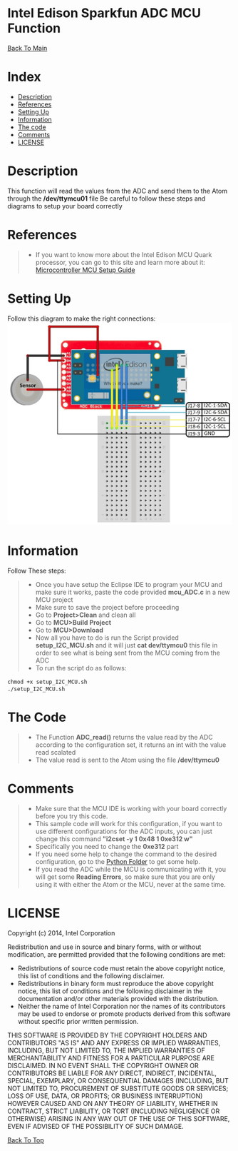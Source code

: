 Intel Edison Sparkfun ADC MCU Function
===================

[Back To Main](../README.md)

Index
=================

  * [Description](#description)
  * [References](#references)
  * [Setting Up](#setting-up)
  * [Information](#information)
  * [The code](#the-code)
  * [Comments](#comments)
  * [LICENSE](#license)

Description
=================
This function will read the values from the ADC and send them to the Atom through the **/dev/ttymcu01** file
Be careful to follow these steps and diagrams to setup your board correctly

References
=================
> - If you want to know more about the Intel Edison MCU Quark processor, you can go to this site and learn more about it: [Microcontroller MCU Setup Guide](https://software.intel.com/en-us/creating-applications-with-mcu-sdk-for-intel-edison-board)

Setting Up
=================
Follow this diagram to make the right connections:
![alt tag](../Diagrams/Sketch_MCU_ADC.jpg)

Information
=================
Follow These steps:
> - Once you have setup the Eclipse IDE to program your MCU and make sure it works, paste the code provided **mcu_ADC.c** in a new MCU project
> - Make sure to save the project before proceeding 
> - Go to **Project>Clean** and clean all
> - Go to **MCU>Build Project**
> - Go to **MCU>Download**
> - Now all you have to do is run the Script provided **setup_I2C_MCU.sh** and it will just **cat dev/ttymcu0** this file in order to see what is being sent from the MCU coming from the ADC
> - To run the script do as follows:

```
chmod +x setup_I2C_MCU.sh
./setup_I2C_MCU.sh
```

The Code
=================
> - The Function **ADC_read()** returns the value read by the ADC according to the configuration set, it returns an int with the value read scalated 
> - The value read is sent to the Atom using the file **/dev/ttymcu0**

Comments
=================
> - Make sure that the MCU IDE is working with your board correctly before you try this code.
> - This sample code will work for this configuration, if you want to use different configurations for the ADC inputs, you can just change this command **"i2cset -y 1 0x48 1 0xe312 w"** 
> - Specifically you need to change the **0xe312** part
> - If you need some help to change the command to the desired configuration, go to the  [Python Folder](../Python/README.md) to get some help.
> - If you read the ADC while the MCU is communicating with it, you will get some **Reading Errors**, so make sure that you are only using it with either the Atom or the MCU, never at the same time.

LICENSE
=================

Copyright (c) 2014, Intel Corporation

Redistribution and use in source and binary forms, with or without modification,
are permitted provided that the following conditions are met:

* Redistributions of source code must retain the above copyright notice,
  this list of conditions and the following disclaimer.
* Redistributions in binary form must reproduce the above copyright notice,
  this list of conditions and the following disclaimer in the documentation
  and/or other materials provided with the distribution.
* Neither the name of Intel Corporation nor the names of its contributors
  may be used to endorse or promote products derived from this software
  without specific prior written permission.

THIS SOFTWARE IS PROVIDED BY THE COPYRIGHT HOLDERS AND CONTRIBUTORS "AS IS" AND
ANY EXPRESS OR IMPLIED WARRANTIES, INCLUDING, BUT NOT LIMITED TO, THE IMPLIED
WARRANTIES OF MERCHANTABILITY AND FITNESS FOR A PARTICULAR PURPOSE ARE
DISCLAIMED. IN NO EVENT SHALL THE COPYRIGHT OWNER OR CONTRIBUTORS BE LIABLE FOR
ANY DIRECT, INDIRECT, INCIDENTAL, SPECIAL, EXEMPLARY, OR CONSEQUENTIAL DAMAGES
(INCLUDING, BUT NOT LIMITED TO, PROCUREMENT OF SUBSTITUTE GOODS OR SERVICES;
LOSS OF USE, DATA, OR PROFITS; OR BUSINESS INTERRUPTION) HOWEVER CAUSED AND ON
ANY THEORY OF LIABILITY, WHETHER IN CONTRACT, STRICT LIABILITY, OR TORT
(INCLUDING NEGLIGENCE OR OTHERWISE) ARISING IN ANY WAY OUT OF THE USE OF THIS
SOFTWARE, EVEN IF ADVISED OF THE POSSIBILITY OF SUCH DAMAGE.



[Back To Top](#intel-edison-sparkfun-adc-mcu-function)
